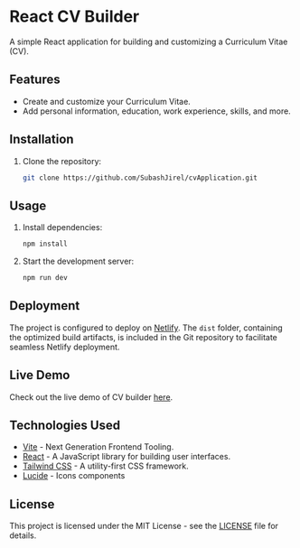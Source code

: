 # React CV Builder

A simple React application for building and customizing a Curriculum Vitae (CV).

## Features

- Create and customize your Curriculum Vitae.
- Add personal information, education, work experience, skills, and more.

## Installation

1. Clone the repository:

   ```bash
   git clone https://github.com/SubashJirel/cvApplication.git
   ```

## Usage

1. Install dependencies:

   ```bash
   npm install
   ```

2. Start the development server:

   ```bash
   npm run dev
   ```

## Deployment

The project is configured to deploy on [Netlify](https://www.netlify.com/). The `dist` folder, containing the optimized build artifacts, is included in the Git repository to facilitate seamless Netlify deployment.

## Live Demo

Check out the live demo of CV builder [here]().

## Technologies Used

- [Vite](https://vitejs.dev/) - Next Generation Frontend Tooling.
- [React](https://reactjs.org/) - A JavaScript library for building user interfaces.
- [Tailwind CSS](https://tailwindcss.com/) - A utility-first CSS framework.
- [Lucide](https://lucide.dev/) - Icons components

## License

This project is licensed under the MIT License - see the [LICENSE](LICENSE) file for details.

